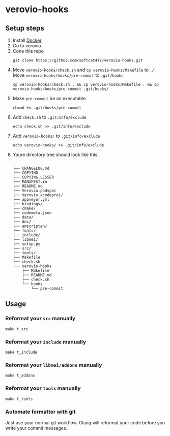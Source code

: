 # verovio-hooks

## Setup steps
1. Install [Docker](https://www.docker.com/)
1. Go to verovio.
2. Cone this repo
    ```
    git clone https://github.com/softcat477/verovio-hooks.git
    ```
3. Move `verovio-hooks/check.sh` and `cp verovio-hooks/Makefile` to `./`. Move `verovio-hooks/hooks/pre-commit` to `.git/hooks`
    ```
    cp verovio-hooks/check.sh . && cp verovio-hooks/Makefile . && cp verovio-hooks/hooks/pre-commit .git/hooks/
    ```
4. Make `pre-commit` be an executable.
    ```
    chmod +x .git/hooks/pre-commit
    ```
7. Add `check.sh` to `.git/info/exclude`
    ```
    echo check.sh >> .git/info/exclude
    ```
8. Add `verovio-hooks/` to `.git/info/exclude`
    ```
    echo verovio-hooks/ >> .git/info/exclude
    ```
9. Youre directory tree should look like this:
    ```
    .
    ├── CHANGELOG.md
    ├── COPYING
    ├── COPYING.LESSER
    ├── MANIFEST.in
    ├── README.md
    ├── Verovio.podspec
    ├── Verovio.xcodeproj/
    ├── appveyor.yml
    ├── bindings/
    ├── cmake/
    ├── codemeta.json
    ├── data/
    ├── doc/
    ├── emscripten/
    ├── fonts/
    ├── include/
    ├── libmei/
    ├── setup.py
    ├── src/
    ├── tools/
    ├── Makefile
    ├── check.sh
    └── verovio-hooks
        ├── Makefile
        ├── README.md
        ├── check.sh
        └── hooks
            └── pre-commit
    ```

## Usage
### Reformat your `src` manually
```
make t_src
```

### Reformat your `include` manually
```
make t_include
```

### Reformat your `libmei/addons` manually
```
make t_addons
```

### Reformat your `tools` manually
```
make t_tools
```

### Automate formatter with git
Just use your normal git workflow. Clang will reformat your code before you write your commit messages.




